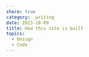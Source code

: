 ```yaml
---
share: true
category: _writing
date: 2023-10-09
title: How this site is built
topics:
  - Design
  - Code
---
```



